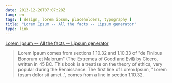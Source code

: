 ```yaml
---
date: 2013-12-20T07:07:28Z
lang: en
tags: [ design, lorem ipsum, placeholders, typography ]
title: "Lorem Ipsum -- All the facts -- Lipsum generator"
type: link
---
```


[Lorem Ipsum -- All the facts -- Lipsum
generator](http://www.lipsum.com/)

> Lorem Ipsum comes from sections 1.10.32 and 1.10.33 of "de Finibus
> Bonorum et Malorum" (The Extremes of Good and Evil) by Cicero, written
> in 45 BC. This book is a treatise on the theory of ethics, very
> popular during the Renaissance. The first line of Lorem Ipsum, "Lorem
> ipsum dolor sit amet..", comes from a line in section 1.10.32.

